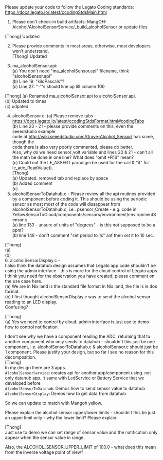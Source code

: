 Please update your code to follow the Legato Coding standards:
      https://docs.legato.io/latest/ccodingStdsMain.html  

1. Please don't check-in build artifacts: MangOH-Alcohol/AlcoholSensorService/_build_alcoholSensor or
                                          update files  
					  
[Thong] Updated  

2. Please provide comments in most areas, otherwise, most developers won't understand.  
[Thong] Updated

3. ma_alcoholSensor.api:  
	(a) You don't need "ma_alcoholSensor.api" filename, think "alcoholSensor.api"  
	(b) Line 19: "kiloPascals"?  
	(c) Line 27: "-"'s should line up till column 100  
	
[Thong] 
(a) Renamed ma_alcoholSensor.api to alcoholSensor.api.  
(b) Updated to times  
(c) udpated.  

4. alcoholSensor.c: 
(a) Please remove tabs - https://docs.legato.io/latest/ccodingStdsFormat.html#codingTabs  
(b) Line 20 - 21 - please provide comments on this, even the seeedstudio example  
                        code at http://wiki.seeedstudio.com/Grove-Alcohol_Sensor/ has some, though the  
                        code there is also very poorly commented, please do better.  
                        Also, why do we need sensor_volt variable and lines 20 & 21 - can't
                        all the math be done in one line? What does "omit *R16" mean?  
(c) Could not the LE_ASSERT paradigm be used for the call & "if" for
                        le_adc_ReadValue().  
[Thong]  
(a) Updated. removed tab and replace by space  
(b) Added comment  
(c)  
5. alcoholSensorToDatahub.c - Please review all the api routines provided by a component before
      coding it. This should be using the periodic sensor as most most of the code will dissappear
      from alcoholSensorToDatahub.c, i.e.: psensor_Create - e.g. code in
        YellowSensorToCloud/components/sensors/environment/environmentSensor.c  
      (a) line 133 - unsure of units of "degrees" - is this not supposed to be a ppm?  
      (b) line 148 - don't comment "set period to 1s" anf then set it to 10 sec.  
      
 [Thong]  
 (a)  
 (b)  
6. alcoholSensorDisplay.c -  
      I also think the datahub design assumes that Legato app code shouldn't be using
      the admin interface - this is more for the cloud control of Legato apps.
      I think you need for the observation you have created, please comment on the use case here.  
    (a) We are in Nix land <CR><NL> is the standard file format in Nix land, the file is in dos format.  
    (b) I first thought alcoholSensorDisplay.c was to send the alcohol sensor reading to an LED display.  
        Confusing?  
	
[Thong]  
(a) Yes we need to control by cloud. admin interface is just use to demo how to control notification.  

I don't see why we have a component reading the ADC, returning that to another component
who only sends to datahub - shouldn't this just be one component, i.e.
alcoholSensorToDatahub.c & alcoholSensor.c should just be 1 component. 
Please justify your design, but so far I see no reason for this decomposition.  
[Thong]  
In my design there are 3 apps.  
```AlcoholSensorService```: creates api for another app/component using. not only datahub app. It same with LedService or Battery Service that we developed before  
```AlcoholSensorToDatahub```: Demos how to send sensor value to datahub  
```AlcoholSensorDisplay```: Demos how to get data from datahub  

So we can update to match with Mangoh yellow.  

Please explain the alcohol sensor upper/lower limits - shouldn't this be just an upper
limit only - why the lower limit? Please explain.  

[Thong]  
Just use to demo we can set range of sensor value and the notification only appear when the sensor value in range.  

Also, the ALCOHOL_SENSOR_UPPER_LIMIT of 100.0 - what does this mean from the inverse voltage
point of view?  
